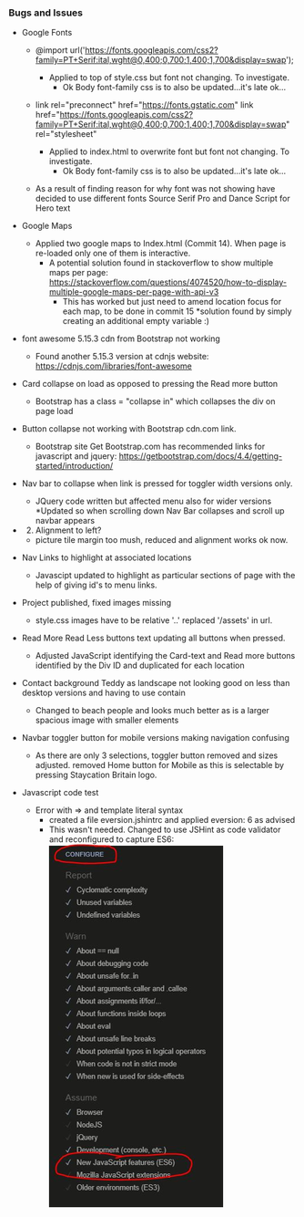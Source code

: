 ### Bugs and Issues

- Google Fonts
    * @import url('https://fonts.googleapis.com/css2?family=PT+Serif:ital,wght@0,400;0,700;1,400;1,700&display=swap');
        * Applied to top of style.css but font not changing. To investigate.
            * Ok Body font-family css is to also be updated...it's late ok...
    * link rel="preconnect" href="https://fonts.gstatic.com"
        link href="https://fonts.googleapis.com/css2?family=PT+Serif:ital,wght@0,400;0,700;1,400;1,700&display=swap" rel="stylesheet"
        * Applied to index.html to overwrite font but font not changing. To investigate.
            * Ok Body font-family css is to also be updated...it's late ok...
    
    * As a result of finding reason for why font was not showing have decided to use different fonts Source Serif Pro and Dance Script for Hero text

- Google Maps
    * Applied two google maps to Index.html (Commit 14). When page is re-loaded only one of them is interactive.
        * A potential solution found in stackoverflow to show multiple maps per page: https://stackoverflow.com/questions/4074520/how-to-display-multiple-google-maps-per-page-with-api-v3
            * This has worked but just need to amend location focus for each map, to be done in commit 15
                *solution found by simply creating an additional empty variable :)

- font awesome 5.15.3 cdn from Bootstrap not working
    * Found another 5.15.3 version at cdnjs website: https://cdnjs.com/libraries/font-awesome

- Card collapse on load as opposed to pressing the Read more button
    * Bootstrap has a class = "collapse in" which collapses the div on page load

- Button collapse not working with Bootstrap cdn.com link.
    * Bootstrap site Get Bootstrap.com has recommended links for javascript and jquery: https://getbootstrap.com/docs/4.4/getting-started/introduction/


- Nav bar to collapse when link is pressed for toggler width versions only.
    * JQuery code written but affected menu also for wider versions
        *Updated so when scrolling down Nav Bar collapses and scroll up navbar appears

- 2. Alignment to left? 
    * picture tile margin too mush, reduced and alignment works ok now.

- Nav Links to highlight at associated locations
    * Javascipt updated to highlight as particular sections of page with the help of giving id's to menu links.

- Project published, fixed images missing
    * style.css images have to be relative '..' replaced '/assets' in url.

- Read More Read Less buttons text updating all buttons when pressed.
    * Adjusted JavaScript identifying the Card-text and Read more buttons identified by the Div ID and duplicated for each location

- Contact background Teddy as landscape not looking good on less than desktop versions and having to use contain
    * Changed to beach people and looks much better as is a larger spacious image with smaller elements

- Navbar toggler button for mobile versions making navigation confusing
    * As there are only 3 selections, toggler button removed and sizes adjusted. removed Home button for Mobile as this is selectable by pressing Staycation Britain logo.

- Javascript code test
    * Error with => and template literal syntax
        * created a file eversion.jshintrc and applied eversion: 6 as advised
        * This wasn't needed. Changed to use JSHint as code validator and reconfigured to capture ES6:
        ![JSHint configure to ES6](assets/test-files/JSHint-ES6.JPG)
